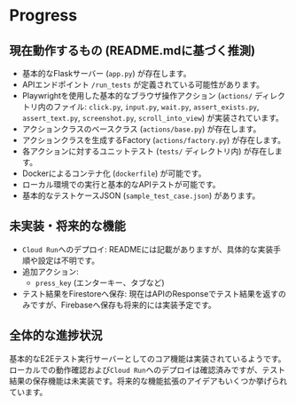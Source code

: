 # Progress

## 現在動作するもの (README.mdに基づく推測)
-   基本的なFlaskサーバー (`app.py`) が存在します。
-   APIエンドポイント `/run_tests` が定義されている可能性があります。
-   Playwrightを使用した基本的なブラウザ操作アクション (`actions/` ディレクトリ内のファイル: `click.py`, `input.py`, `wait.py`, `assert_exists.py`, `assert_text.py`, `screenshot.py`, `scroll_into_view`) が実装されています。
-   アクションクラスのベースクラス (`actions/base.py`) が存在します。
-   アクションクラスを生成するFactory (`actions/factory.py`) が存在します。
-   各アクションに対するユニットテスト (`tests/` ディレクトリ内) が存在します。
-   Dockerによるコンテナ化 (`dockerfile`) が可能です。
-   ローカル環境での実行と基本的なAPIテストが可能です。
-   基本的なテストケースJSON (`sample_test_case.json`) があります。

## 未実装・将来的な機能
- `Cloud Run`へのデプロイ: READMEには記載がありますが、具体的な実装手順や設定は不明です。
- 追加アクション:
  - `press_key` (エンターキー、タブなど)
- テスト結果をFirestoreへ保存: 現在はAPIのResponseでテスト結果を返すのみですが、Firebaseへ保存も将来的には実装予定です。

## 全体的な進捗状況
基本的なE2Eテスト実行サーバーとしてのコア機能は実装されているようです。ローカルでの動作確認および`Cloud Run`へのデプロイは確認済みですが、テスト結果の保存機能は未実装です。将来的な機能拡張のアイデアもいくつか挙げられています。
